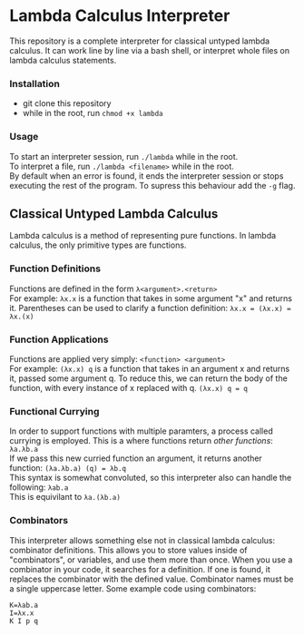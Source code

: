 # Lambda Calculus Interpreter
This repository is a complete interpreter for classical untyped lambda calculus. It can work line by line via a bash shell, or interpret whole files on lambda calculus statements.

### Installation
* git clone this repository
* while in the root, run ```chmod +x lambda```

### Usage
To start an interpreter session, run ```./lambda``` while in the root. \
To interpret a file, run ```./lambda <filename>``` while in the root.\
By default when an error is found, it ends the interpreter session or stops executing the rest of the program. To supress this behaviour add the ```-g``` flag.

## Classical Untyped Lambda Calculus
Lambda calculus is a method of representing pure functions. In lambda calculus, the only primitive types are functions. 

### Function Definitions
Functions are defined in the form ```λ<argument>.<return>```\
For example: ```λx.x``` is a function that takes in some argument "x" and returns it. Parentheses can be used to clarify a function definition: ```λx.x = (λx.x) = λx.(x)```

### Function Applications
Functions are applied very simply: ```<function> <argument>```\
For example: ```(λx.x) q``` is a function that takes in an argument x and returns it, passed some argument q. To reduce this, we can return the body of the function, with every instance of x replaced with q. ```(λx.x) q = q```

### Functional Currying
In order to support functions with multiple paramters, a process called currying is employed. This is a where functions return *other functions*: ```λa.λb.a```\
If we pass this new curried function an argument, it returns another function: ```(λa.λb.a) (q) = λb.q```\
This syntax is somewhat convoluted, so this interpreter also can handle the following: ```λab.a```\
This is equivilant to ```λa.(λb.a)```

### Combinators
This interpreter allows something else not in classical lambda calculus: combinator definitions. This allows you to store values inside of "combinators", or variables, and use them more than once. When you use a combinator in your code, it searches for a definition. If one is found, it replaces the combinator with the defined value. Combinator names must be a single uppercase letter. Some example code using combinators:
```
K=λab.a
I=λx.x
K I p q
```